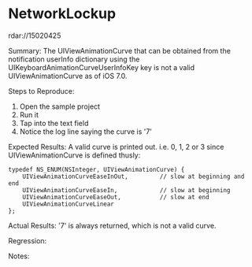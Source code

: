 NetworkLockup
=============

rdar://15020425

Summary:
The UIViewAnimationCurve that can be obtained from the notification userInfo dictionary using the UIKeyboardAnimationCurveUserInfoKey key is not a valid UIViewAnimationCurve as of iOS 7.0.

Steps to Reproduce:
  1. Open the sample project
  1. Run it
  1. Tap into the text field
  1. Notice the log line saying the curve is '7'

Expected Results:
A valid curve is printed out. i.e. 0, 1, 2 or 3 since UIViewAnimationCurve is defined thusly:

```
typedef NS_ENUM(NSInteger, UIViewAnimationCurve) {
    UIViewAnimationCurveEaseInOut,         // slow at beginning and end
    UIViewAnimationCurveEaseIn,            // slow at beginning
    UIViewAnimationCurveEaseOut,           // slow at end
    UIViewAnimationCurveLinear
};
```

Actual Results:
'7' is always returned, which is not a valid curve.

Regression:

Notes:


